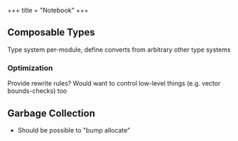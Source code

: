 +++
title = "Notebook"
+++

## Composable Types

Type system per-module, define converts from arbitrary other type systems

### Optimization

Provide rewrite rules?
Would want to control low-level things (e.g. vector bounds-checks) too

## Garbage Collection

 - Should be possible to "bump allocate"
